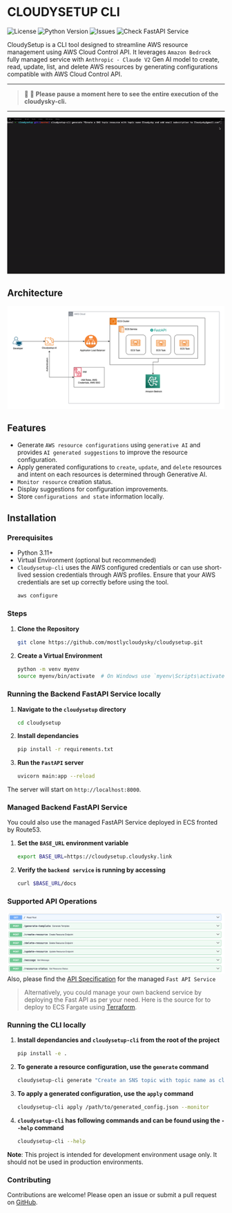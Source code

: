 # CLOUDYSETUP CLI

![License](https://img.shields.io/badge/license-MIT-blue.svg)
![Python Version](https://img.shields.io/badge/python-3.11%2B-blue)
![Issues](https://img.shields.io/github/issues/mostlycloudysky/cloudysetup)
![Check FastAPI Service](https://github.com/mostlycloudysky/cloudysetup/actions/workflows/service-ping.yml/badge.svg)

CloudySetup is a CLI tool designed to streamline AWS resource management using AWS Cloud Control API. It leverages `Amazon Bedrock` fully managed service with `Anthropic - Claude V2` Gen AI model to create, read, update, list, and delete AWS resources by generating configurations compatible with AWS Cloud Control API.

---

> 🔴 👀 **Please pause a moment here to see the entire execution of the cloudysky-cli.**

---
![demo](cloudysetup.gif)

## Architecture
![architecture](cloudysetup-cli.png)


## Features

- Generate `AWS resource configurations` using `generative AI` and provides `AI generated suggestions` to improve the resource configuration. 
- Apply generated configurations to `create`, `update`, and `delete` resources and intent on each resources is determined through Generative AI. 
- `Monitor resource` creation status.
- Display suggestions for configuration improvements.
- Store `configurations and state` information locally.

## Installation

### Prerequisites

- Python 3.11+
- Virtual Environment (optional but recommended)
- `Cloudysetup-cli` uses the AWS configured credentials or can use short-lived session credentials through AWS profiles. Ensure that your AWS credentials are set up correctly before using the tool.
  ```sh
  aws configure
  ```

### Steps

1. **Clone the Repository**
   ```sh
   git clone https://github.com/mostlycloudysky/cloudysetup.git
   ```

2. **Create a Virtual Environment**
   ```sh
   python -m venv myenv
   source myenv/bin/activate  # On Windows use `myenv\Scripts\activate`
   ```

### Running the Backend FastAPI Service locally
1. **Navigate to the `cloudysetup` directory**
   ```sh
   cd cloudysetup
   ```
2. **Install dependancies**
   ```sh
   pip install -r requirements.txt
   ```
3. **Run the `FastAPI` server**
   ```sh
   uvicorn main:app --reload
   ```
The server will start on `http://localhost:8000`.

### Managed Backend FastAPI Service

You could also use the managed FastAPI Service deployed in ECS fronted by Route53. 
1. **Set the `BASE_URL` environment variable**
   ```sh
   export BASE_URL=https://cloudysetup.cloudysky.link
   ```
2. **Verify the `backend service` is running by accessing**
   ```sh
   curl $BASE_URL/docs
   ```
### Supported API Operations
![apioperation](supported-api-operations.png)
Also, please find the [API Specification](https://cloudysetup.cloudysky.link/docs) for the managed `Fast API Service`

>Alternatively, you could manage your own backend service by deploying the Fast API as per your need. Here is the source for to deploy to ECS Fargate using [Terraform](https://github.com/mostlycloudysky/cloudysetup/tree/master/iac).



### Running the CLI locally
1. **Install dependancies and `cloudysetup-cli` from the root of the project**
   ```sh
   pip install -e .
   ```
2. **To generate a resource configuration, use the `generate` command**
   ```sh
   cloudysetup-cli generate "Create an SNS topic with topic name as cloudysky with an email subscription to  cloudysky@gmail.com address"
   ```

3. **To apply a generated configuration, use the `apply` command**
   ```sh
   cloudysetup-cli apply /path/to/generated_config.json --monitor
   ```
4. **`cloudysetup-cli` has following commands and can be found using the `--help` command**
   ```sh
   cloudysetup-cli --help
   ```
   
**Note**: 
This project is intended for development environment usage only. It should not be used in production environments.

### Contributing
Contributions are welcome! Please open an issue or submit a pull request on [GitHub](https://github.com/mostlycloudysky/cloudysetup/issues).

